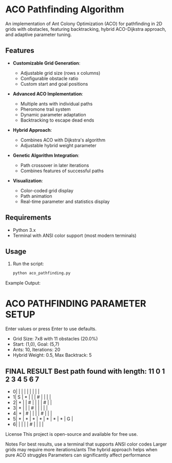 # ACO Pathfinding Algorithm

An implementation of Ant Colony Optimization (ACO) for pathfinding in 2D grids with obstacles, featuring backtracking, hybrid ACO-Dijkstra approach, and adaptive parameter tuning.

## Features

- **Customizable Grid Generation**:
  - Adjustable grid size (rows x columns)
  - Configurable obstacle ratio
  - Custom start and goal positions

- **Advanced ACO Implementation**:
  - Multiple ants with individual paths
  - Pheromone trail system
  - Dynamic parameter adaptation
  - Backtracking to escape dead ends

- **Hybrid Approach**:
  - Combines ACO with Dijkstra's algorithm
  - Adjustable hybrid weight parameter

- **Genetic Algorithm Integration**:
  - Path crossover in later iterations
  - Combines features of successful paths

- **Visualization**:
  - Color-coded grid display
  - Path animation
  - Real-time parameter and statistics display

## Requirements

- Python 3.x
- Terminal with ANSI color support (most modern terminals)

## Usage

1. Run the script:
   ```bash
   python aco_pathfinding.py

Example Output:

ACO PATHFINDING PARAMETER SETUP
==================================================
Enter values or press Enter to use defaults.

 - Grid Size: 7x8 with 11 obstacles (20.0%)
 - Start: (1,0), Goal: (5,7)
 - Ants: 10, Iterations: 20
 - Hybrid Weight: 0.5, Max Backtrack: 5

FINAL RESULT
Best path found with length: 11
  0  1  2  3  4  5  6  7  
---------------------------
 - 0|   |   |   |   |   |   |   |   |
 - 1| S | * |   |   | # |   |   |   |
 - 2| * |   | # |   |   |   | # |   |
 - 3| * |   |   | # |   |   |   |   |
 - 4| * | # |   |   |   | # |   |   |
 - 5| * | * | * | * | * | * | * | G |
 - 6|   |   |   |   | # |   |   |   |

License
This project is open-source and available for free use.

Notes
For best results, use a terminal that supports ANSI color codes
Larger grids may require more iterations/ants
The hybrid approach helps when pure ACO struggles
Parameters can significantly affect performance
